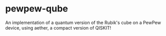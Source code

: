 # pewpew-qube

An implementation of a quantum version of the Rubik's cube on a PewPew device, using aether, a compact version of QISKIT!
